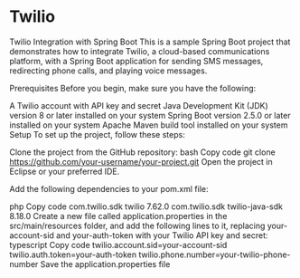 # Twilio
Twilio Integration with Spring Boot
This is a sample Spring Boot project that demonstrates how to integrate Twilio, a cloud-based communications platform, with a Spring Boot application for sending SMS messages, redirecting phone calls, and playing voice messages.

Prerequisites
Before you begin, make sure you have the following:

A Twilio account with API key and secret
Java Development Kit (JDK) version 8 or later installed on your system
Spring Boot version 2.5.0 or later installed on your system
Apache Maven build tool installed on your system
Setup
To set up the project, follow these steps:

Clone the project from the GitHub repository:
bash
Copy code
git clone https://github.com/your-username/your-project.git
Open the project in Eclipse or your preferred IDE.

Add the following dependencies to your pom.xml file:

php
Copy code
<dependency>
    <groupId>com.twilio.sdk</groupId>
    <artifactId>twilio</artifactId>
    <version>7.62.0</version>
</dependency>
<dependency>
    <groupId>com.twilio.sdk</groupId>
    <artifactId>twilio-java-sdk</artifactId>
    <version>8.18.0</version>
</dependency>
Create a new file called application.properties in the src/main/resources folder, and add the following lines to it, replacing your-account-sid and your-auth-token with your Twilio API key and secret:
typescript
Copy code
twilio.account.sid=your-account-sid
twilio.auth.token=your-auth-token
twilio.phone.number=your-twilio-phone-number
Save the application.properties file
